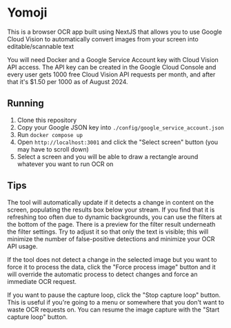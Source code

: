 # Yomoji
This is a browser OCR app built using NextJS that allows you to use Google Cloud Vision to automatically convert images from your screen into editable/scannable text

You will need Docker and a Google Service Account key with Cloud Vision API access. The API key can be created in the Google Cloud Console and every user gets 1000 free Cloud Vision API requests per month, and after that it's $1.50 per 1000 as of August 2024.

## Running
1. Clone this repository
1. Copy your Google JSON key into `./config/google_service_account.json`
1. Run `docker compose up`
1. Open `http://localhost:3001` and click the "Select screen" button (you may have to scroll down)
1. Select a screen and you will be able to draw a rectangle around whatever you want to run OCR on

## Tips
The tool will automatically update if it detects a change in content on the screen, populating the results box below your stream. If you find that it is refreshing too often due to dynamic backgrounds, you can use the filters at the bottom of the page. There is a preview for the filter result underneath the filter settings. Try to adjust it so that only the text is visible; this will minimize the number of false-positive detections and minimize your OCR API usage.

If the tool does not detect a change in the selected image but you want to force it to process the data, click the "Force process image" button and it will override the automatic process to detect changes and force an immediate OCR request.

If you want to pause the capture loop, click the "Stop capture loop" button. This is useful if you're going to a menu or somewhere that you don't want to waste OCR requests on. You can resume the image capture with the "Start capture loop" button.

